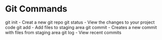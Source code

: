 # Git Commands

git init - Creat a new git repo
git status - View the changes to your project code
git add - Add files to staging area
git commit - Creates a new commit with files from staging area
git log - View recent commits
